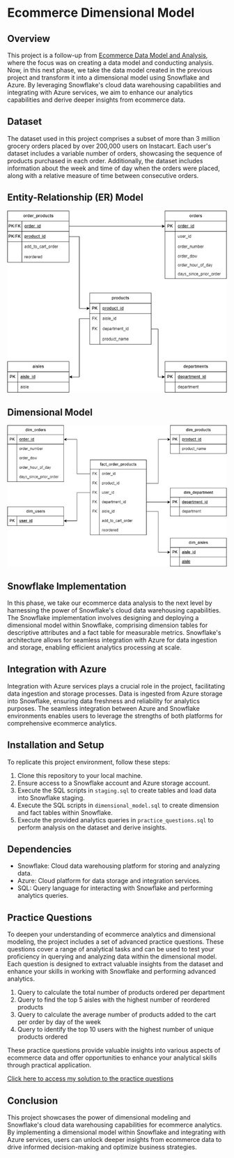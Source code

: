 # Ecommerce Dimensional Model

## Overview
This project is a follow-up from [Ecommerce Data Model and Analysis](https://github.com/elvarlax/ecommerce-data-model-analysis), where the focus was on creating a data model and conducting analysis. Now, in this next phase, we take the data model created in the previous project and transform it into a dimensional model using Snowflake and Azure. By leveraging Snowflake's cloud data warehousing capabilities and integrating with Azure services, we aim to enhance our analytics capabilities and derive deeper insights from ecommerce data.

## Dataset
The dataset used in this project comprises a subset of more than 3 million grocery orders placed by over 200,000 users on Instacart. Each user's dataset includes a variable number of orders, showcasing the sequence of products purchased in each order. Additionally, the dataset includes information about the week and time of day when the orders were placed, along with a relative measure of time between consecutive orders.

## Entity-Relationship (ER) Model
![Data Model](https://github.com/elvarlax/ecommerce-data-model-analysis/blob/main/er_model.jpg)

## Dimensional Model
![Dimensional Model](https://github.com/elvarlax/ecommerce-dimensional-model/blob/main/dimensional_model.jpg)

## Snowflake Implementation
In this phase, we take our ecommerce data analysis to the next level by harnessing the power of Snowflake's cloud data warehousing capabilities. The Snowflake implementation involves designing and deploying a dimensional model within Snowflake, comprising dimension tables for descriptive attributes and a fact table for measurable metrics. Snowflake's architecture allows for seamless integration with Azure for data ingestion and storage, enabling efficient analytics processing at scale.

## Integration with Azure
Integration with Azure services plays a crucial role in the project, facilitating data ingestion and storage processes. Data is ingested from Azure storage into Snowflake, ensuring data freshness and reliability for analytics purposes. The seamless integration between Azure and Snowflake environments enables users to leverage the strengths of both platforms for comprehensive ecommerce analytics.

## Installation and Setup
To replicate this project environment, follow these steps:

1. Clone this repository to your local machine.
2. Ensure access to a Snowflake account and Azure storage account.
3. Execute the SQL scripts in `staging.sql` to create tables and load data into Snowflake staging.
4. Execute the SQL scripts in `dimensional_model.sql` to create dimension and fact tables within Snowflake.
5. Execute the provided analytics queries in `practice_questions.sql` to perform analysis on the dataset and derive insights.

## Dependencies
- Snowflake: Cloud data warehousing platform for storing and analyzing data.
- Azure: Cloud platform for data storage and integration services.
- SQL: Query language for interacting with Snowflake and performing analytics queries.

## Practice Questions

To deepen your understanding of ecommerce analytics and dimensional modeling, the project includes a set of advanced practice questions. These questions cover a range of analytical tasks and can be used to test your proficiency in querying and analyzing data within the dimensional model. Each question is designed to extract valuable insights from the dataset and enhance your skills in working with Snowflake and performing advanced analytics.

1. Query to calculate the total number of products ordered per department
2. Query to find the top 5 aisles with the highest number of reordered products
3. Query to calculate the average number of products added to the cart per order by day of the week
4. Query to identify the top 10 users with the highest number of unique products ordered

These practice questions provide valuable insights into various aspects of ecommerce data and offer opportunities to enhance your analytical skills through practical application.

[Click here to access my solution to the practice questions](https://github.com/elvarlax/ecommerce-dimensional-model/blob/main/practice_questions.sql)

## Conclusion
This project showcases the power of dimensional modeling and Snowflake's cloud data warehousing capabilities for ecommerce analytics. By implementing a dimensional model within Snowflake and integrating with Azure services, users can unlock deeper insights from ecommerce data to drive informed decision-making and optimize business strategies.